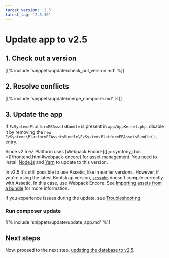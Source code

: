 ```yaml
---
target_version: '2.5'
latest_tag: '2.5.30'
---
```


# Update app to v2.5

## 1. Check out a version

[[% include 'snippets/update/check_out_version.md' %]]

## 2. Resolve conflicts

[[% include 'snippets/update/merge_composer.md' %]]

## 3. Update the app

If `EzSystemsPlatformEEAssetsBundle` is present in `app/AppKernel.php`, 
disable it by removing the `new EzSystems\PlatformEEAssetsBundle\EzSystemsPlatformEEAssetsBundle(),` entry.

Since v2.5 eZ Platform uses [Webpack Encore]([[= symfony_doc =]]/frontend.html#webpack-encore) for asset management.
You need to install [Node.js](https://nodejs.org/en) and [Yarn](https://classic.yarnpkg.com/en/docs/install) to update to this version.

In v2.5 it's still possible to use Assetic, like in earlier versions.
However, if you're using the latest Bootstrap version, [`scssphp`](https://github.com/leafo/scssphp)
doesn't compile correctly with Assetic.
In this case, use Webpack Encore. See [Importing assets from a bundle](importing_assets_from_bundle.md) for more information.

If you experience issues during the update, see [Troubleshooting](troubleshooting.md#cloning-failed-using-an-ssh-key).

### Run composer update

[[% include 'snippets/update/update_app.md' %]]

## Next steps

Now, proceed to the next step, [updating the database to v2.5](update_db_to_2.5.md).
